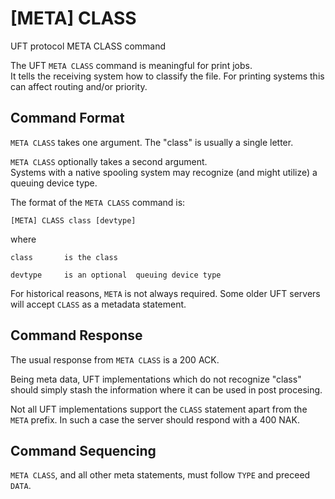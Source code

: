 # [META] CLASS

UFT protocol META CLASS command

The UFT `META CLASS` command is meaningful for print jobs. <br/>
It tells the receiving system how to classify the file.
For printing systems this can affect routing and/or priority.

## Command Format

`META CLASS` takes one argument.
The "class" is usually a single letter.

`META CLASS` optionally takes a second argument. <br/>
Systems with a native spooling system may recognize (and might utilize)
a queuing device type.

The format of the `META CLASS` command is:

    [META] CLASS class [devtype]

where

    class       is the class

    devtype     is an optional  queuing device type

For historical reasons, `META` is not always required.
Some older UFT servers will accept `CLASS` as a metadata statement.

## Command Response

The usual response from `META CLASS` is a 200 ACK.

Being meta data, UFT implementations which do not recognize "class"
should simply stash the information where it can be used in post procesing.

Not all UFT implementations support the `CLASS` statement apart from the
`META` prefix. In such a case the server should respond with a 400 NAK.

## Command Sequencing

`META CLASS`, and all other meta statements, must follow `TYPE`
and preceed `DATA`.


